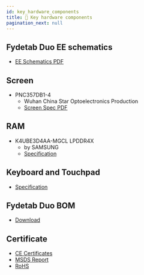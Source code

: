 ```yaml
---
id: key_hardware_components
title: 🔩 Key hardware components
pagination_next: null
---
```

## Fydetab Duo EE schematics

- [EE Schematics PDF](/img/Fydetab_Duo_Schematic.pdf)

## Screen

- PNC357DB1-4
  - Wuhan China Star Optoelectronics Production
  - [Screen Spec PDF](/img/PNC357DB1.pdf)

## RAM

- K4UBE3D4AA-MGCL LPDDR4X
  - by SAMSUNG
  - [Specification](/img/B2BM-B31589-00.pdf)

## Keyboard and Touchpad

 - [Specification](/img/Keyboard_Specification.pdf)

## Fydetab Duo BOM

- [Download](/img/Fydetab_BOM.xlsx)

## Certificate
- [CE Certificates](/img/Fydetab_Duo_CE.rar)
- [MSDS Report](/img/U317599PHV-3S1P_MSDS.pdf)
- [RoHS](/img/Fydetab_Duo-ROHS.zip)